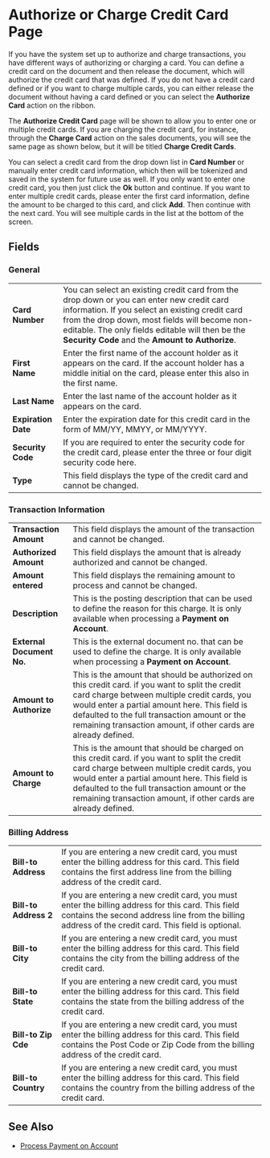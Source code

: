 # Authorize or Charge Credit Card Page

If you have the system set up to authorize and charge transactions, you have different ways of authorizing or charging a card. You can define a credit card on the document and then release the document, which will authorize the credit card that was defined. If you do not have a credit card defined or if you want to charge multiple cards, you can either release the document without having a card defined or you can select the **Authorize Card** action on the ribbon.

The **Authorize Credit Card** page will be shown to allow you to enter one or multiple credit cards. If you are charging the credit card, for instance, through the **Charge Card** action on the sales documents, you will see the same page as shown below, but it will be titled **Charge Credit Cards**.

You can select a credit card from the drop down list in **Card Number** or manually enter credit card information, which then will be tokenized and saved in the system for future use as well. If you only want to enter one credit card, you then just click the **Ok** button and continue. If you want to enter multiple credit cards, please enter the first card information, define the amount to be charged to this card, and click **Add**. Then continue with the next card. You will see multiple cards in the list at the bottom of the screen.

## Fields

### General

|                         |                                                                                                                                 |
|-------------------------|---------------------------------------------------------------------------------------------------------------------------------|
| **Card Number**         | You can select an existing credit card from the drop down or you can enter new credit card information. If you select an existing credit card from the drop down, most fields will become non-editable. The only fields editable will then be the **Security Code** and the **Amount to Authorize**. |
| **First Name**          | Enter the first name of the account holder as it appears on the card. If the account holder has a middle initial on the card, please enter this also in the first name. |
| **Last Name**           | Enter the last name of the account holder as it appears on the card.                                                            |
| **Expiration Date**     | Enter the expiration date for this credit card in the form of MM/YY, MMYY, or MM/YYYY.                                          |
| **Security Code**       | If you are required to enter the security code for the credit card, please enter the three or four digit security code here.    |
| **Type**                | This field displays the type of the credit card and cannot be changed.                                                          |

### Transaction Information

|                           |                                                                                                                               |
|---------------------------|-------------------------------------------------------------------------------------------------------------------------------|
| **Transaction Amount**    | This field displays the amount of the transaction and cannot be changed.                                                        |
| **Authorized Amount**     | This field displays the amount that is already authorized and cannot be changed.                                                |
| **Amount entered**        | This field displays the remaining amount to process and cannot be changed.                                                      |
| **Description**           | This is the posting description that can be used to define the reason for this charge. It is only available when processing a **Payment on Account**. |
| **External Document No.** | This is the external document no. that can be used to define the charge. It is only available when processing a **Payment on Account**. |
| **Amount to Authorize**   | This is the amount that should be authorized on this credit card. if you want to split the credit card charge between multiple credit cards, you would enter a partial amount here. This field is defaulted to the full transaction amount or the remaining transaction amount, if other cards are already defined. |
| **Amount to Charge**      | This is the amount that should be charged on this credit card. if you want to split the credit card charge between multiple credit cards, you would enter a partial amount here. This field is defaulted to the full transaction amount or the remaining transaction amount, if other cards are already defined. |

### Billing Address

|                       |                                                                                                                                   |
|-----------------------|-----------------------------------------------------------------------------------------------------------------------------------|
| **Bill-to Address**   | If you are entering a new credit card, you must enter the billing address for this card. This field contains the first address line from the billing address of the credit card. |
| **Bill-to Address 2** | If you are entering a new credit card, you must enter the billing address for this card. This field contains the second address line from the billing address of the credit card. This field is optional. |
| **Bill-to City**      | If you are entering a new credit card, you must enter the billing address for this card. This field contains the city from the billing address of the credit card. |
| **Bill-to State**     | If you are entering a new credit card, you must enter the billing address for this card. This field contains the state from the billing address of the credit card. |
| **Bill-to Zip Cde**   | If you are entering a new credit card, you must enter the billing address for this card. This field contains the Post Code or Zip Code from the billing address of the credit card. |
| **Bill-to Country**   | If you are entering a new credit card, you must enter the billing address for this card. This field contains the country from the billing address of the credit card. |

## See Also

- [Process Payment on Account](how-to-payment-on-account.md)
